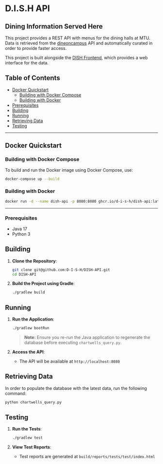 # D.I.S.H API
## Dining Information Served Here 
This project provides a REST API with menus for the dining halls at MTU.  
Data is retrieved from the [dineoncampus](https://dineoncampus.com/) API and automatically curated in order to provide faster access.  

This project is built alongside the [DISH Frontend](https://github.com/D-I-S-H/DISH-FE), which provides a web interface for the data.




## Table of Contents

- [Docker Quickstart](#docker-quickstart)
  - [Building with Docker Compose](#building-with-docker-compose)
  - [Building with Docker](#building-with-docker)
- [Prerequisites](#prerequisites)
- [Building](#building)
- [Running](#running)
- [Retrieving Data](#retrieving-data)
- [Testing](#testing)

---

## Docker Quickstart

### Building with Docker Compose

To build and run the Docker image using Docker Compose, use:

```sh
docker-compose up --build
```

### Building with Docker

```sh
docker run -d --name dish-api -p 8080:8080 ghcr.io/d-i-s-h/dish-api:latest
```

---

### Prerequisites

- Java 17
- Python 3

## Building

1. **Clone the Repository**:

    ```sh
    git clone git@github.com:D-I-S-H/DISH-API.git
    cd DISH-API
    ```

2. **Build the Project using Gradle**:

    ```sh
    ./gradlew build
    ```

## Running

1. **Run the Application**:

    ```sh
    ./gradlew bootRun
    ```

    > **Note:** Ensure you re-run the Java application to regenerate the database before executing `chartwells_query.py`.

2. **Access the API**:
    - The API will be available at `http://localhost:8080`

## Retrieving Data
In order to populate the database with the latest data, run the following command:

```sh
python chartwells_query.py
```


## Testing

1. **Run the Tests**:

    ```sh
    ./gradlew test
    ```

2. **View Test Reports**:
    - Test reports are generated at `build/reports/tests/test/index.html`